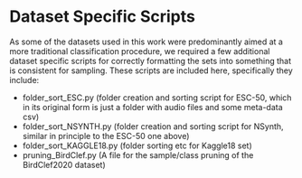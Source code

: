 # Dataset Specific Scripts

As some of the datasets used in this work were predominantly aimed at a more traditional classification procedure, we required a few additional dataset specific scripts for correctly formatting the sets into something that is consistent for sampling. These scripts are included here, specifically they include:
  -  folder_sort_ESC.py (folder creation and sorting script for ESC-50, which in its original form is just a folder with audio files and some meta-data csv) 
  -  folder_sort_NSYNTH.py (folder creation and sorting script for NSynth, similar in principle to the ESC-50 one above)
  -  folder_sort_KAGGLE18.py (folder sorting etc for Kaggle18 set)
  -  pruning_BirdClef.py (A file for the sample/class pruning of the BirdClef2020 dataset)

